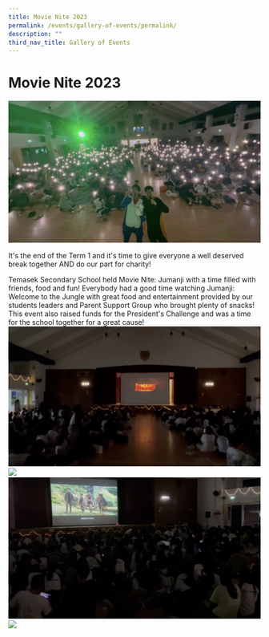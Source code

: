 ```yaml
---
title: Movie Nite 2023
permalink: /events/gallery-of-events/permalink/
description: ""
third_nav_title: Gallery of Events
---
```

# Movie Nite 2023
![](/images/2023%20movie%20nite%20(6).png)

It's the end of the Term 1 and it's time to give everyone a well deserved break together AND do our part for charity!

Temasek Secondary School held Movie Nite: Jumanji with a time filled with friends, food and fun!
Everybody had a good time watching Jumanji: Welcome to the Jungle with great food and entertainment provided by our students leaders and Parent Support Group who brought plenty of snacks!
This event also raised funds for the President's Challenge and was a time for the school together for a great cause!
![](/images/2023%20movie%20nite%20(4).png)
![](/images/2023%20movie%20nite%20(3).png)
![](/images/2023%20movie%20nite%20(5).png)
![](/images/2023%20movie%20nite%20(7).png)

